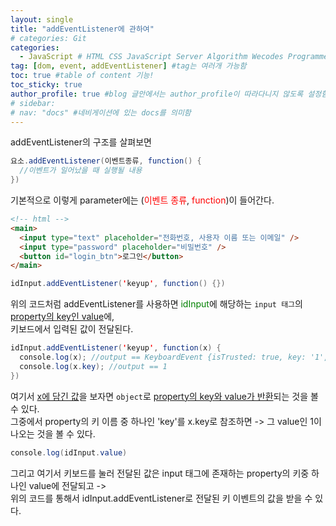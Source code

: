 ```yaml
---
layout: single
title: "addEventListener에 관하여"
# categories: Git
categories:
  - JavaScript # HTML CSS JavaScript Server Algorithm Wecodes Programmers CS Github Blog
tag: [dom, event, addEventListener] #tag는 여러개 가능함
toc: true #table of content 기능!
toc_sticky: true
author_profile: true #blog 글안에서는 author_profile이 따라다니지 않도록 설정함
# sidebar:
# nav: "docs" #네비게이션에 있는 docs를 의미함
---
```


addEventListener의 구조를 살펴보면

```java
요소.addEventListener(이벤트종류, function() {
  //이벤트가 일어났을 때 실행될 내용
})
```

기본적으로 이렇게 parameter에는 (<span style="color:red">이벤트 종류</span>, <span style="color:red">function</span>)이 들어간다.

```html
<!-- html -->
<main>
  <input type="text" placeholder="전화번호, 사용자 이름 또는 이메일" />
  <input type="password" placeholder="비밀번호" />
  <button id="login_btn">로그인</button>
</main>
```

```java
idInput.addEventListener('keyup', function() {})
```

위의 코드처럼 addEventListener를 사용하면 <span style="color:green">idInput</span>에 해당하는 `input 태그`의 <u>property의 key인 value</u>에,  
키보드에서 입력된 값이 전달된다.

```java
idInput.addEventListener('keyup', function(x) {
  console.log(x); //output == KeyboardEvent {isTrusted: true, key: '1', code: 'Digit1', location: 0, ctrlKey: false, …}
  console.log(x.key); //output == 1
})
```

여기서 <u>x에 담긴 값</u>을 보자면 `object`로 <u>property의 key와 value가 반환</u>되는 것을 볼 수 있다.  
그중에서 property의 키 이름 중 하나인 'key'를 x.key로 참조하면 -> 그 value인 1이 나오는 것을 볼 수 있다.

```java
console.log(idInput.value)
```

그리고 여기서 키보드를 눌러 전달된 값은 input 태그에 존재하는 property의 키중 하나인 value에 전달되고 ->  
위의 코드를 통해서 idInput.addEventListener로 전달된 키 이벤트의 값을 받을 수 있다.

<!-- ### 2. Link 넣기

```

유형 1: (설명어를 입력) : [gunhee's coding blog](https://gunhee-jeong.github.io/)
유형 2: (URL 자동연결) : <https://gunhee-jeong.github.io/>
유형 3: (동일 파일 내 '문단으로 이동') : [1. Header로 이동](###-1-header)

```

유형 1: (설명어를 입력) : [gunhee's coding blog](https://gunhee-jeong.github.io/)
유형 2: (URL 자동연결) : <https://gunhee-jeong.github.io/>
유형 3: (동일 파일 내 '문단으로 이동') : [1. Header로 이동](#1-header)
유형 3의 방법

1. 특수문자를 제거
2. 스페이스는 -로 바꾸고
3. 대문자는 소문자로!
   그래서 ### 1. Header -> #1-header

## Link: [google][https://www.google.com/]

### 3. 수평선

```

---

```

---

### 4. 라인 바꾸기

```

스페이스바를 2번 눌러주면 다음칸으로
이동할 수 있어요!

```

---

스페이스바를 2번 눌러주면
다음칸으로 이동할 수 있어요!

### 5. list 만들기

```

1. 1번
2. 2번
3. 3번

- 순서없는 list
  - 순서없는 list
    - 순서없는 list

```

1. 1번
2. 2번
3. 3번

- 순서없는 list
  - 순서없는 list
    - 순서없는 list

---

### 6. font 관련

```

**진하게** -> 볼드
_기울여서_ -> 이탤릭체
~~취소선~~ -> 취소선

<ul>밑줄넣기</ul> -> 밑줄
<span style="color:red">빨간 글씨</span> -> 글자색
이것이 `인라인` 입니다 -> 인라인 코드
```

**진하게** -> 볼드
_기울여서_ -> 이탤릭체
~~취소선~~ -> 취소선
<u>밑줄넣기</u> -> 밑줄
<span style="color:red">빨간 글씨</span>
이것이 `인라인` 입니다 -> 인라인 코드

---

### 7. 인용구문

```
> coding
>
> > JavaScript
> >
> > > 내가 프짱!
```

> coding
>
> > JavaScript
> >
> > > 내가 프짱!

---

### 8. 이미지 삽입

```
유형1: ('사이즈를 조절' -> HTML 태그 사용) : <img src="https://gunhee-jeong.github.io/assets/images/blogLogo.png" width="300" height="200">
유형2: (이미지 삽입 후 -> 링크 걸기)
[![이미지](https://gunhee-jeong.github.io/assets/images/blogLogo/blogLogo.png)](https://gunhee-jeong.github.io/)
```

유형1: ('사이즈를 조절' -> HTML 태그 사용) : <img src="https://gunhee-jeong.github.io/assets/images/blogLogo.png" width="300" height="200">
유형2: (이미지 삽입 후 -> 링크 걸기)
[![이미지](https://gunhee-jeong.github.io/assets/images/blogLogo.png)](https://gunhee-jeong.github.io/)

### 9. 표 만들기

```
||국어|영어|
| :--- | ---: | :--: |
|건희 | 100점 | 100점
|철수 | 100점 | 100점
```

|      |  국어 | 영어  |
| :--- | ----: | :---: |
| 건희 | 100점 | 100점 |
| 철수 | 100점 | 100점 |

> - header를 넣고 싶은 경우 ---을 사용하고 :을 이용하여 정렬에 사용함!

### 10. 토글 만들기

```
<details>
<summary>여기를 누르세요</summary>
<div markdown="1">
숨겨진 내용
</div>
</details>
```

<details>
<summary>여기를 누르세요</summary>
<div markdown="1">
숨겨진 내용
</div>
</details> -->
